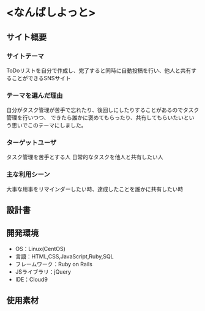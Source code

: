 # <なんばしよっと>

## サイト概要
### サイトテーマ
ToDoリストを自分で作成し、完了すると同時に自動投稿を行い、他人と共有することができるSNSサイト

### テーマを選んだ理由
自分がタスク管理が苦手で忘れたり、後回しにしたりすることがあるのでタスク管理を行いつつ、
できたら誰かに褒めてもらったり、共有してもらいたいという思いでこのテーマにしました。

### ターゲットユーザ
タスク管理を苦手とする人
日常的なタスクを他人と共有したい人

### 主な利用シーン
大事な用事をリマインダーしたい時、達成したことを誰かに共有したい時

## 設計書


## 開発環境
- OS：Linux(CentOS)
- 言語：HTML,CSS,JavaScript,Ruby,SQL
- フレームワーク：Ruby on Rails
- JSライブラリ：jQuery
- IDE：Cloud9

## 使用素材
